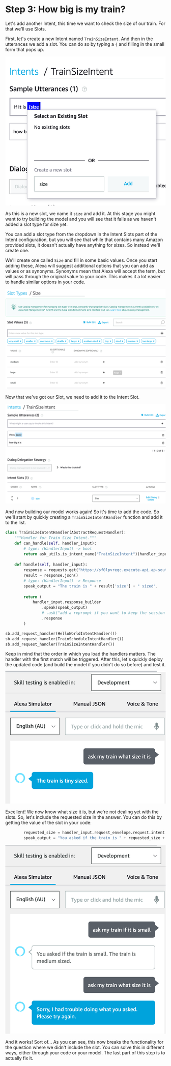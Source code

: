 
# Step 3: How big is my train?

Let's add another Intent, this time we want to check the size of our train. For that we'll use Slots.

First, let's create a new Intent named `TrainSizeIntent`. And then in the utterances we add a slot. You can do so by typing a `{` and filling in the small form that pops up.

![](img/DraggedImage-15.png)

As this is a new slot, we name it `size` and add it. At this stage you might want to try building the model and you will see that it fails as we haven't added a slot type for size yet.

You can add a slot type from the dropdown in the Intent Slots part of the Intent configuration, but you will see that while that contains many Amazon provided slots, it doesn't actually have anything for sizes. So instead we'll create one.

We'll create one called `Size` and fill in some basic values. Once you start adding these, Alexa will suggest additional options that you can add as values or as synonyms. Synonyms mean that Alexa will accept the term, but will pass through the original value to your code. This makes it a lot easier to handle similar options in your code.

![](img/DraggedImage-16.png)

Now that we've got our Slot, we need to add it to the Intent Slot.

![](img/DraggedImage-17.png)

And now building our model works again! So it's time to add the code. So we'll start by quickly creating a `TrainSizeIntentHandler` function and add it to the list.

```python
class TrainSizeIntentHandler(AbstractRequestHandler):
    """Handler for Train Size Intent."""
    def can_handle(self, handler_input):
        # type: (HandlerInput) -> bool
        return ask_utils.is_intent_name("TrainSizeIntent")(handler_input)

    def handle(self, handler_input):
        response = requests.get("https://sf0lpvreqc.execute-api.ap-southeast-2.amazonaws.com/Prod/schedule/")
        result = response.json()
        # type: (HandlerInput) -> Response
        speak_output = "The train is " + result['size'] + " sized".

        return (
            handler_input.response_builder
                .speak(speak_output)
                # .ask("add a reprompt if you want to keep the session open for the user to respond")
                .response
        )
```

```python
sb.add_request_handler(HelloWorldIntentHandler())
sb.add_request_handler(TrainScheduleIntentHandler())
sb.add_request_handler(TrainSizeIntentHandler())
```

Keep in mind that the order in which you load the handlers matters. The handler with the first match will be triggered. After this, let's quickly deploy the updated code (and build the model if you didn't do so before) and test it.

![](img/DraggedImage-18.png)

Excellent! We now know what size it is, but we're not dealing yet with the slots. So, let's include the requested size in the answer. You can do this by getting the value of the slot in your code:

```python
        requested_size = handler_input.request_envelope.request.intent.slots["size"].value
        speak_output = "You asked if the train is " + requested_size + ". The train is " + result['size'] + " sized."
```

![](img/DraggedImage-19.png)

And it works! Sort of... As you can see, this now breaks the functionality for the question where we didn't include the slot. You can solve this in different ways, either through your code or your model. The last part of this step is to actually fix it.